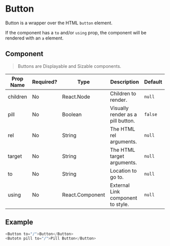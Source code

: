 # Button
Button is a wrapper over the HTML `button` element. 

If the component has a `to` and/or `using` prop, the component will be rendered with an `a` element.

## Component
> Buttons are Displayable and Sizable components.

| Prop Name  | Required?  | Type            | Description                          | Default |
| ---------- | ---------- | --------------- | ------------------------------------ | ------- |
| children   | No         | React.Node      | Children to render.                  | `null`  |
| pill       | No         | Boolean         | Visually render as a pill button.    | `false` |
| rel        | No         | String          | The HTML rel arguments.              | `null`  |
| target     | No         | String          | The HTML target arguments.           | `null`  |
| to         | No         | String          | Location to go to.                   | `null`  |
| using      | No         | React.Component | External Link component to style.    | `null`  |

## Example
```javascript
<Button to="/">Button</Button>
<Butotn pill to="/">Pill Button</Button>
```
